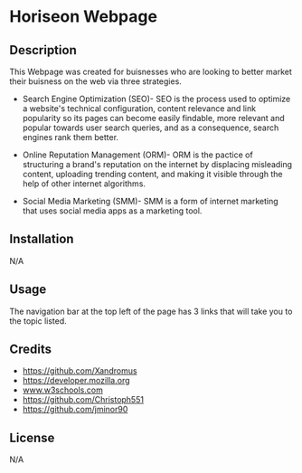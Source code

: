 # Horiseon Webpage

## Description

This Webpage was created for buisnesses who are looking to better market their buisness on the web via three strategies.

  - Search Engine Optimization (SEO)- SEO is the process used to optimize a website's technical configuration, content relevance and link popularity so its         pages can become easily findable, more relevant and popular towards user search queries, and as a consequence, search engines rank them better.

  - Online Reputation Management (ORM)- ORM is the pactice of structuring a brand's reputation on the internet by displacing misleading content, uploading           trending content, and making it visible through the help of other internet algorithms.

  - Social Media Marketing (SMM)- SMM is a form of internet marketing that uses social media apps as a marketing tool.

## Installation

N/A

## Usage

The navigation bar at the top left of the page has 3 links that will take you to the topic listed.

## Credits

  - https://github.com/Xandromus
  - https://developer.mozilla.org
  - www.w3schools.com
  - https://github.com/Christoph551
  - https://github.com/jminor90

## License

N/A
